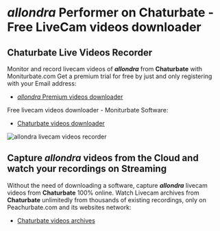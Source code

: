 # _allondra_ Performer on Chaturbate - Free LiveCam videos downloader

## Chaturbate Live Videos Recorder

Monitor and record livecam videos of **_allondra_** from **Chaturbate** with Moniturbate.com
Get a premium trial for free by just and only registering with your Email address:
* [_allondra_ Premium videos downloader](https://moniturbate.com/request-demo-licence-key.html)

Free livecam videos downloader - Moniturbate Software:
* [Chaturbate videos downloader](https://moniturbate.com/moniturbate-download-software.html)

![_allondra_ livecam videos recorder](https://peachurnet.com/templates/moniturbate-software.png)


## Capture _allondra_ videos from the Cloud and watch your recordings on Streaming

Without the need of downloading a software, capture **_allondra_** livecam videos from **Chaturbate** 100% online.
Watch Livecam archives from **Chaturbate** unlimitedly from thousands of existing recordings, only on Peachurbate.com and its websites network:
* [Chaturbate videos archives](https://peachurnet.com/)